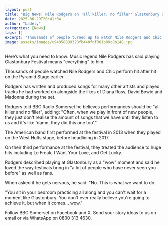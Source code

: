 ```yaml
---
layout: post
title: "Big News: Nile Rodgers on 'all killer, no filler' Glastonbury set"
date: 2025-06-29T20:41:04
author: "badely"
categories: [News]
tags: []
excerpt: "Thousands of people turned up to watch Nile Rodgers and Chic's performance on the Pyramid Stage."
image: assets/images/c94058099320fb440fdf361b09c8b148.jpg
---
```


Here’s what you need to know: Music legend Nile Rodgers has said playing Glastonbury Festival means "everything" to him. 

Thousands of people watched Nile Rodgers and Chic perform hit after hit on the Pyramid Stage earlier.

Rodgers has written and produced songs for many other artists and played tracks he had worked on alongside the likes of Diana Ross, David Bowie and Madonna during the set.

Rodgers told BBC Radio Somerset he believes performances should be "all killer and no filler", adding: "Often, when we play in front of new people, they just don't realise the amount of songs that we have until they listen to us and it's like 'damn, they did this one too'."

The American band first performed at the festival in 2013 when they played on the West Holts stage, before headlining in 2017.

On their third performance at the festival, they treated the audience to huge hits including Le Freak, I Want Your Love, and Get Lucky. 

Rodgers described playing at Glastonbury as a  "wow" moment and said he loved the way festivals bring in "a lot of people who have never seen you before" as well as fans.

When asked if he gets nervous, he said: "No. This is what we want to do.

"You sit in your bedroom practicing all along and you can't wait for a moment like Glastonbury. You don't ever really believe you're going to achieve it, but when it comes... wow."

Follow BBC Somerset on Facebook and X. Send your story ideas to us on email or via WhatsApp on 0800 313 4630.

